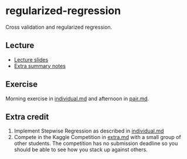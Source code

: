 regularized-regression
======================

Cross validation and regularized regression.

## Lecture

* [Lecture slides](lectures/tammy_lecture.pdf)
* [Extra summary notes](notes.md)

## Exercise

Morning exercise in [individual.md](individual.md) and afternoon in [pair.md](pair.md).

## Extra credit

1. Implement Stepwise Regression as described in [individual.md](individual.md#extra-credit-stepwise-regression)
2. Compete in the Kaggle Competition in [extra.md](extra.md) with a small group of other students.  The competition has no submission deadline so you should be able to see how you stack up against others.
